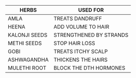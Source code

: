 
| HERBS         | USED FOR                |
| ------------- | ----------------------- |
| AMLA          | TREATS DANDRUFF         |
| HEENA         | ADD VOLUME TO HAIR      |
| KALONJI SEEDS | STRENGTHENED BY STRANDS |
| METHI SEEDS   | STOP HAIR LOSS          |
| GOBI          | TREATS ITCHY SCALP      |
| ASHWAGANDHA   | THICKENS THE HAIRS      |
| MULETHI ROOT  | BLOCK THE DTH HORMONES  |
